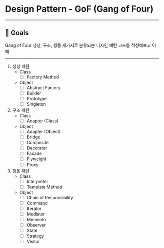# Design Pattern - GoF (Gang of Four)
---

## :high_brightness: Goals

Gang of Four 생성, 구조, 행동 세가지로 분류되는 디자인 패턴 코드를 작성해보고 이해

---
1. 생성 패턴
   - Class
     - [ ] Factory Method
   - Object
       - [ ] Abstract Factory
       - [ ] Builder
       - [ ] Prototype
       - [ ] Singleton
2. 구조 패턴
   - Class
     - [ ] Adapter (Class)
   - Object
      - [ ] Adapter (Object)
      - [ ] Bridge
      - [ ] Composite
      - [ ] Decorator
      - [ ] Facade
      - [ ] Flyweight
      - [ ] Proxy
3. 행동 패턴
   - Class
     - [ ] Interpreter
     - [ ] Template Method
   - Object
     - [ ] Chain of Responsibility
     - [ ] Command
     - [ ] Iterator
     - [ ] Mediator
     - [ ] Memento
     - [ ] Observer
     - [ ] State
     - [ ] Strategy
     - [ ] Visitor
